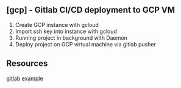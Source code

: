 ## [gcp] - Gitlab CI/CD deployment to GCP VM


1. Create GCP instance with gcloud
2. Import ssh key into instance with gcloud
3. Running project in background with Daemon
4. Deploy project on GCP virtual machine via gitlab pusher

## Resources

[gitlab](https://docs.gitlab.com/ee/ci/variables/)
[example](https://github.com/tass-lin/gitlab-ci)